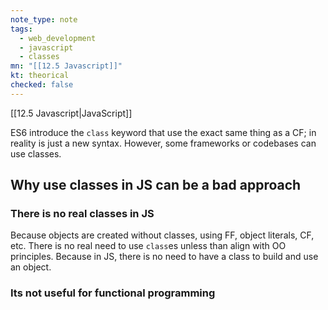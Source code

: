 ```yaml
---
note_type: note
tags:
  - web_development
  - javascript
  - classes
mn: "[[12.5 Javascript]]"
kt: theorical
checked: false
---
```

[[12.5 Javascript|JavaScript]]

ES6 introduce the `class` keyword that use the exact same thing as a CF; in reality is just a new syntax. However, some frameworks or codebases can use classes.

## Why use classes in JS can be a bad approach 
### There is no real classes in JS
Because objects are created without classes, using FF, object literals, CF, etc. There is no real need to use `class`es unless than align with OO principles. Because in JS, there is no need to have a class to build and use an object. 

### Its not useful for functional programming